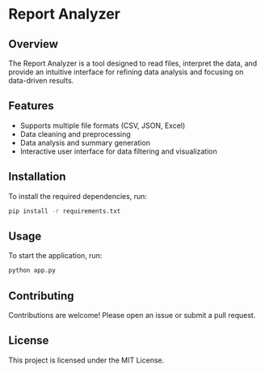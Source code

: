 # Report Analyzer

## Overview
The Report Analyzer is a tool designed to read files, interpret the data, and provide an intuitive interface for refining data analysis and focusing on data-driven results.

## Features
- Supports multiple file formats (CSV, JSON, Excel)
- Data cleaning and preprocessing
- Data analysis and summary generation
- Interactive user interface for data filtering and visualization

## Installation
To install the required dependencies, run:
```bash
pip install -r requirements.txt
```

## Usage
To start the application, run:
```bash
python app.py
```

## Contributing
Contributions are welcome! Please open an issue or submit a pull request.

## License
This project is licensed under the MIT License.
